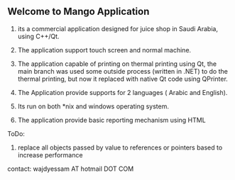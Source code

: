 Welcome to Mango Application
------------------------------

1) its a commercial application designed for juice shop in Saudi Arabia, using C++/Qt.

2) The application support touch screen and normal machine.

3) The application capable of printing on thermal printing using Qt, the main branch was used some outside process (written in .NET) to do the thermal printing, but now it replaced with native Qt code using QPrinter.

4) The Application provide supports for 2 languages ( Arabic and English).

5) Its run on both *nix and windows operating system.

6) The application provide basic reporting mechanism using HTML

ToDo:
1) replace all objects passed by value to references or pointers based to increase performance

contact:
wajdyessam AT hotmail DOT COM

